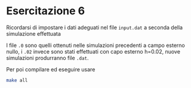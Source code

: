 # Esercitazione 6

Ricordarsi di impostare i dati adeguati nel file ```input.dat``` a seconda della simulazione effettuata

I file ```.0``` sono quelli ottenuti nelle simulazioni precedenti a campo esterno nullo, i ```.02``` invece sono stati effettuati con capo esterno h=0.02, nuove simulazioni produrranno file ```.dat```.

Per poi compilare ed eseguire usare
```bash
make all
```